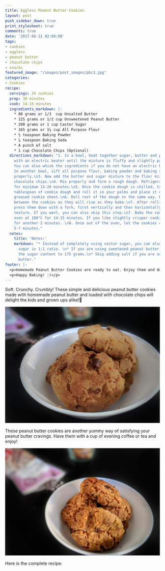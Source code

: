 ```yaml
---
title: Eggless Peanut Butter Cookies
layout: post
push_sidebar_down: true
print_stylesheet: true
comments: true
date: '2017-08-21 02:00:00'
tags:
- cookies
- eggless
- peanut butter
- chocolate chips
- snacks
featured_image: "/images/post_images/pbc1.jpg"
categories:
- Cookies
recipe:
  servings: 24 cookies
  prep: 30 minutes
  cook: 14-15 minutes
  ingredients_markdown: |-
    * 80 grams or 1/3  cup Unsalted Butter
    * 125 grams or 1/2 cup Unsweetened Peanut Butter
    * 200 grams or 1 cup Castor Sugar
    * 165 grams or 1¼ cup All Purpose Flour
    * ½ teaspoon Baking Powder
    * ¼ teaspoon Baking Soda
    * A pinch of salt
    * 1 cup Chocolate Chips (Optional)
  directions_markdown: "1. In a bowl, beat together sugar, butter and peanut butter
    with an electric beater until the mixture is fluffy and slightly pale in colour.
    You can also whisk the ingredients if you do not have an electric beater. \n2.
    In another bowl, sift all purpose flour, baking powder and baking soda and mix
    properly.\n3. Now add the butter and sugar mixture to the flour mix followed by
    chocolate chips.\n4. Mix properly and form a rough dough. Refrigerate the dough
    for minimum 15-20 minutes.\n5. Once the cookie dough is chilled, take about 1
    tablespoon of cookie dough and roll it in your palms and place it on very lightly
    greased cookie sheet.\n6. Roll rest of the dough in the same way. Keep some distance
    between the cookies as they will rise as they bake.\n7. After rolling the cookies,
    press them down with a fork, first vertically and then horizontally for a designed
    texture. If you want, you can also skip this step.\n7. Bake the cookies in a preheated
    oven at 180°C for 14-15 minutes. If you like slightly crisper cookies, bake them
    for another 2 minutes. \n8. Once out of the oven, let the cookies cool down for
    5-7 minutes."
  notes:
    title: 'Notes:'
    markdown: "* Instead of completely using castor sugar, you can also use brown
      sugar in 1:1 ratio. \n* If you are using sweetened peanut butter then reduce
      the sugar content to 175 grams.\n* Skip adding salt if you are using salted
      butter."
footer: |-
  <p>Homemade Peanut Butter Cookies are ready to eat. Enjoy them and do let us know if you try this recipe at home! Leave a comment, take a picture, post it on Instagram and tag me @deepika2808.</p>
  <p>Happy Baking! :)</p>
---
```


Soft. Crunchy. Crumbly! These simple and delicious peanut butter cookies made with homemade peanut butter and loaded with chocolate chips will delight the kids and grown ups alike!🍪

![](/images/post_images/pbc2.jpg)


These peanut butter cookies are another yummy way of satisfying your peanut butter cravings. Have them with a cup of evening coffee or tea and enjoy! 

![](/images/post_images/pbc3.jpg)



Here is the complete recipe: